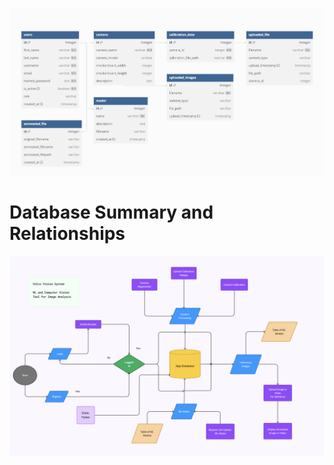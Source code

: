 



![VVS_Database_Schema](project_images/DB_Schema.png)


# Database Summary and Relationships


![VVS_Database_Schema](project_images/VVS_Design.png)